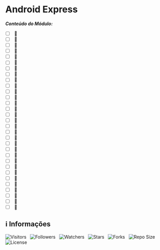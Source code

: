 <!-- Título -->
# Android Express

***Conteúdo do Módulo:***

* [ ] []() &#128679;
* [ ] []() &#128679;
* [ ] []() &#128679;
* [ ] []() &#128679;
* [ ] []() &#128679;
* [ ] []() &#128679;
* [ ] []() &#128679;
* [ ] []() &#128679;
* [ ] []() &#128679;
* [ ] []() &#128679;
* [ ] []() &#128679;
* [ ] []() &#128679;
* [ ] []() &#128679;
* [ ] []() &#128679;
* [ ] []() &#128679;
* [ ] []() &#128679;
* [ ] []() &#128679;
* [ ] []() &#128679;
* [ ] []() &#128679;
* [ ] []() &#128679;
* [ ] []() &#128679;
* [ ] []() &#128679;
* [ ] []() &#128679;
* [ ] []() &#128679;
* [ ] []() &#128679;
* [ ] []() &#128679;
* [ ] []() &#128679;
* [ ] []() &#128679;
* [ ] []() &#128679;
* [ ] []() &#128679;
* [ ] []() &#128679;

<!-- Informações -->
## &#8505; Informações

![Visitors](https://api.visitorbadge.io/api/visitors?path=Devsgeeknerd%2Fcur-and-exp-mob&label=Visitantes&labelColor=%23700070&labelStyle=none&countColor=%23000fff&style=plastic&color=%23ffffff "Total de Visitantes")
&nbsp;
![Followers](https://img.shields.io/github/followers/Devsgeeknerd?style=p&label=Seguidores&labelColor=800080&color=000fff "Total de Seguidores")
&nbsp;
![Watchers](https://img.shields.io/github/watchers/Devsgeeknerd/cur-and-exp-mob?style=p&label=Observadores&labelColor=800080&color=000fff "Total de Observadores")
&nbsp;
![Stars](https://img.shields.io/github/stars/Devsgeeknerd/cur-and-exp-mob?style=p&label=Estrelas&labelColor=800080&color=000fff "Total de Estrelas")
&nbsp;
![Forks](https://img.shields.io/github/forks/Devsgeeknerd/cur-and-exp-mob?style=p&label=Bifurcações&labelColor=800080&color=000fff "Total de Bifurcações")
&nbsp;
![Repo Size](https://img.shields.io/github/repo-size/Devsgeeknerd/cur-and-exp-mob?style=p&label=Tamanho&labelColor=800080&color=000fff "Tamanho do Repositório")
&nbsp;
![License](https://img.shields.io/github/license/Devsgeeknerd/cur-and-exp-mob?style=p&label=Licença&labelColor=800080&color=000fff "Licença do Repositório")
